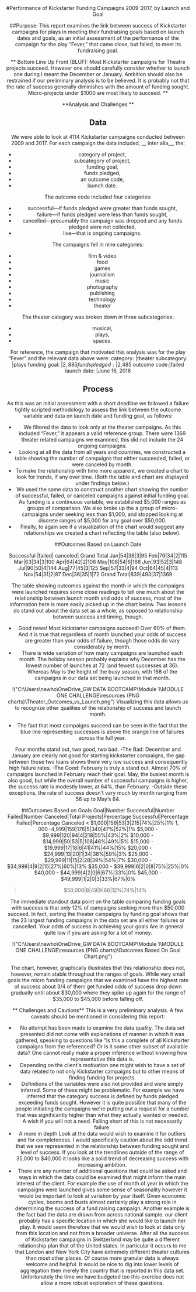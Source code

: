 <div align="center">#Performance of Kickstarter Funding Campaigns 2009-2017, by Launch and Goal

##Purpose:
This report examines the link between success of Kickstarter campaigns for plays in meeting their fundraising goals based on launch dates and goals, as an initial assessment of the performance of the campaign for the play “Fever,” that came close, but failed, to meet its fundraising goal.

** Bottom Line Up Front (BLUF): Most Kickstarter campaigns for Theatre projects succeed. However one should carefully consider whether to launch one during I meant the December or January. Ambition should also be restrained if our preliminary analysis is to be believed.  It is probably not that the rate of success generally diminishes with the amount of funding sought.  Micro-projects under $1000 are most likely to succeed. **

**Analysis and Challenges **
## Data
We were able to look at 4114 Kickstarter campaigns conducted between 2009 and 2017.  For each campaign the data included, __ inter alia__, the:
- category of project,
- subcategory of project,
- funding goal,
- funds pledged,
- an outcome code,
- launch date.

The outcome code included four categories:
- successful—if funds pledged were greater than funds sought,
- failure—if funds pledged were less than funds sought,
- cancelled—presumably the campaign was dropped and any funds pledged were not collected,
- live—that is ongoing campaigns.

The campaigns fell in nine categories:
- film & video
- food
- games
- journalism
- music
- photography
- publishing
- technology
- theater

The theater category was broken down in three subcategories:
- musical,
- plays,
- spaces.

For reference, the campaign that motivated this analysis was for the play “Fever” and the relevant data above were:
      category: |theater
      subcategory: |plays
      funding goal: |$2,885
      funds pledged:|$2,485
      outcome code:|failed
      launch date: |June 16, 2016

## Process

As this was an initial assessment with a short deadline we followed a failure tightly scripted methodology to assess the link between the outcome variable and data on launch date and funding goal, as follows:
- We filtered the data to look only at the theater campaigns.  As this included “Fever,” it appears a valid reference group.  There were 1369 theater related campaigns we examined, this did not include the 24 ongoing campaigns.
- Looking at all the data from all years and countries, we constructed a table showing the number of campaigns that either succeeded, failed, or were canceled by month.
- To make the relationship with time more apparent, we created a chart to look for trends, if any over time.  (Both the table and chart are displayed under findings below.)
- We used the same data to construct another chart showing the number of successful, failed, or canceled campaigns against initial funding goal.  As funding is a continuous variable, we established $5,000 ranges as groups of comparison.  We also broke up the a group of micro-campaigns under seeking less than $1,000, and stopped looking at discrete ranges of $5,000 for any goal over $50,000.
- Finally, to again see if a visualization of the chart would suggest any relationships we created a chart reflecting the table (also below).

##Outcomes Based on Launch Date

Successful |failed| canceled| Grand Total
Jan|54|38|3|95
Feb|79|34|2|115
Mar|63|34|3|100
Apr|64|42|2|108
May|108|54|6|168
Jun|93|52|3|148
Jul|90|50|4|144
Aug|77|45|3|125
Sep|57|33|4|94
Oct|64|45|4|113
Nov|54|31|2|87
Dec|36|35|1|72
Grand Total|839|493|37|1369

The table showing outcomes against the month in which the campaigns were launched requires some close readings to tell one much about the relationship between launch month and odds of success, most of the information here is more easily picked up in the chart below.  Two lessons do stand out about the data set as a whole, as opposed to relationship between success and timing, though.
- Good news!  Most kickstarter campaigns succeed!  Over 60% of them.  And it is true that regardless of month launched your odds of success are greater than your odds of failure, though those odds do vary considerably by month.
- There is wide variation of how many campaigns are launched each month.  The holiday season probably explains why December has the lowest number of launches at 72 (and fewest successes at 36).  Whereas May is the height of the busy season, with 168 of the campaigns in our data set being launched in that month.

!("C:\Users\newho\OneDrive\_GW DATA BOOTCAMP\Module 1\MODULE ONE CHALLENGE\resources (PNG charts)\Theater_Outcomes_vs_Launch.png")
Visualizing this data allows us to recognize other qualities of the relationship of success and launch month.
- The fact that most campaigns succeed can be seen in the fact that the blue line representing successes is above the orange line of failures across the full year.

Four months stand out, two good, two bad.
      -The Bad: December and January are clearly not good for starting kickstarter campaigns, the gap between those two loans shows there very low success and consequently high failure rates.
      -The Good: February is truly a stand out.  Almost 70% of campaigns launched in February reach their goal.  May, the busiest month is also good, but while the overall number of successful campaigns is higher, the success rate is modestly lower, at 64%, than February.
      -Outside these exceptions, the rate of success doesn’t vary much by month ranging from 56 up to May’s 64.

##Outcomes Based on Goals
Goal|Number Successful|Number Failed|Number Canceled|Total Projects|Percentage Successful|Percentage Failed|Percentage Canceled
<  $1,000|159|53|3|215|74%|25%|1%
$1,000-$4,999|159|176|5|340|47%|52%|1%
$5,000 - $9,999|120|94|4|218|55%|43%|2%
$10,000 - $14,999|50|53|5|108|46%|49%|5%
$15,000 - $19,999|17|18|6|41|41%|44%|15%
$20,000 -  $24,999|13|20|1|34|38%|59%|3%
$25,000 -  $29,999|11|15|2|28|39%|54%|7%
$30,000 -  $34,999|4|9|2|15|27%|60%|13%
$35,000 - $39,999|6|2|0|8|75%|25%|0%
$40,000 - $44,999|4|2|0|6|67%|33%|0%
$45,000 - $49,999|1|2|0|3|33%|67%|0%
> $50,000|8|49|9|66|12%|74%|14%

The immediate standout data point on the table comparing funding goals with success is that only 12% of campaigns seeking more than $50,000 succeed.  In fact, sorting the theater campaigns by funding goal shows that the 23 largest funding campaigns in the data set are all either failures or cancelled. Your odds of success in achieving your goals Are in general quite low if you are asking for a lot of money.

!("C:\Users\newho\OneDrive\_GW DATA BOOTCAMP\Module 1\MODULE ONE CHALLENGE\resources (PNG charts)\Outcomes Based On Goal Chart.png")

The chart, however, graphically illustrates that this relationship does not, however, remain stable throughout the ranges of goals. While very small goals the micro funding campaigns that we examined have the highest rate of success about 3/4 of them get funded odds of success drop down gradually until about $30,000 where they spike up again for the range of $35,000 to $45,000 before falling off.

** Challenges and Cautions**
This is a very preliminary analysis.  A few caveats should be mentioned in considering this report:
- No attempt has been made to examine the data quality.  The data set presented did not come with explanations of manner in which it was gathered, speaking to questions like “Is this a complete of all Kickstarter campaigns from the referenced? Or is it some other subset of available data? One cannot really make a proper inference without knowing how representative this data is.
- Depending on the client's motivation one might wish to have a set of data related to not only Kickstarter campaigns but to other means of finding funding for projects.
- Definitions of the variables were also not provided and were simply inferred.  Some of these might be problematic. For example we have inferred that the category success is defined by funds pledged exceeding funds sought. However it is quite possible that many of the people initiating the campaigns we're putting out a request for a number that was significantly higher than what they actually wanted or needed. A wish if you will not a need. Falling short of this is not necessarily failure.
- A more in depth Look at the data would wish to examine it for outliers and for completeness. I would specifically caution about the odd trend that we see represented in the relationship between funding sought and level of success. If you look at the trendlines outside of the range of 35,000 to $40,000 it looks like a solid trend of decreasing success with increasing ambition.
- There are any number of additional questions that could be asked and ways in which the data could be examined that might inform the main interest of the client. For example the use of month of year in which the campaigns were launched gives some sense of seasonality however it would be important to look at variation by year itself. Given economic cycles, booms and busts almost certainly play a strong role in determining the success of a fund raising campaign. Another example is the fact bad the data are drawn from across national sample. our client probably has a specific location in which she would like to launch her play. It would seem therefore that we would wish to look at data only from this location and not from a broader universe. After all the success of Kickstarter campaigns in Switzerland may be quite a different relationship plan that of the United states. In particular it occurs to me that London and New York City have extremely different theater cultures than most other places.  Of course more granular data is always welcome and helpful. It would be nice to dig into lower levels of aggregation then merely the country that is reported in this data set. Unfortunately the time we have budgeted too this exercise does not allow a more robust exploration of these questions.

